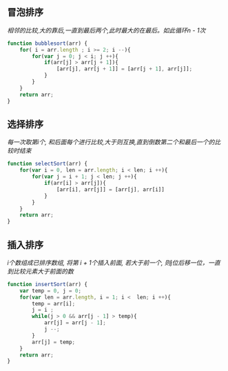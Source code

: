 ## 冒泡排序
<i>相邻的比较,大的靠后,一直到最后两个,此时最大的在最后。如此循环n - 1次</i>

```javascript
function bubblesort(arr) {
    for( i = arr.length ; i >= 2; i --){
        for(var j = 0; j < i; j ++){
            if(arr[j] > arr[j + 1]){
                [arr[j], arr[j + 1]] = [arr[j + 1], arr[j]];
            }
        }
    }
    return arr;
}
```

## 选择排序
<i>每一次取第i个, 和后面每个进行比较,大于则互换,直到倒数第二个和最后一个的比较时结束</i>

```javascript
function selectSort(arr) {
    for(var i = 0, len = arr.length; i < len; i ++){
        for(var j = i + 1; j < len; j ++){
            if(arr[i] > arr[j]){
                [arr[i], arr[j]] = [arr[j], arr[i]]
            }
        }
    }
    return arr;
}
```

## 插入排序
<i>i个数组成已排序数组, 将第 i + 1个插入前面, 若大于前一个, 则j位后移一位，一直到比较元素大于前面的数</i>

```javascript
function insertSort(arr) {
    var temp = 0, j = 0;
    for(var len = arr.length, i = 1; i <  len; i ++){
        temp = arr[i];
        j = i ;
        while(j > 0 && arr[j - 1] > temp){
            arr[j] = arr[j - 1];
            j --;
        }
        arr[j] = temp;
    }
    return arr;
}
```